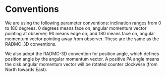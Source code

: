 # Conventions

We are using the following parameter conventions: inclination ranges from 0 to 180 degrees. 0 degrees means face on, angular momentum vector pointing at observer; 90 means edge on; and 180 means face on, angular momentum vector pointing away from observer. These are the same as the RADMC-3D conventions.

We also adopt the RADMC-3D convention for position angle, which defines position angle by the angular momentum vector. A positive PA angle means the disk angular momentum vector will be rotated counter clockwise (from North towards East).
